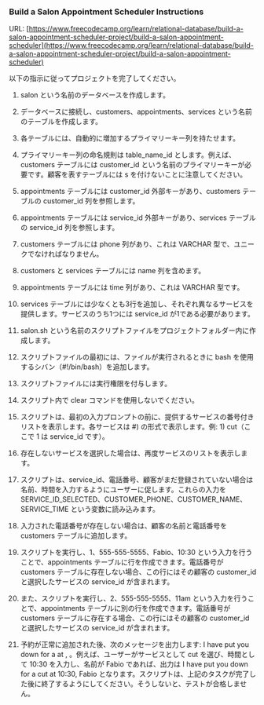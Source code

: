 ### Build a Salon Appointment Scheduler Instructions
URL: [https://www.freecodecamp.org/learn/relational-database/build-a-salon-appointment-scheduler-project/build-a-salon-appointment-scheduler](https://www.freecodecamp.org/learn/relational-database/build-a-salon-appointment-scheduler-project/build-a-salon-appointment-scheduler)  


以下の指示に従ってプロジェクトを完了してください。

1. salon という名前のデータベースを作成します。

1. データベースに接続し、customers、appointments、services という名前のテーブルを作成します。

1. 各テーブルには、自動的に増加するプライマリーキー列を持たせます。

1. プライマリーキー列の命名規則は table_name_id とします。例えば、customers テーブルには customer_id という名前のプライマリーキーが必要です。顧客を表すテーブルには s を付けないことに注意してください。

1. appointments テーブルには customer_id 外部キーがあり、customers テーブルの customer_id 列を参照します。

1. appointments テーブルには service_id 外部キーがあり、services テーブルの service_id 列を参照します。

1. customers テーブルには phone 列があり、これは VARCHAR 型で、ユニークでなければなりません。

1. customers と services テーブルには name 列を含めます。

1. appointments テーブルには time 列があり、これは VARCHAR 型です。

1. services テーブルには少なくとも3行を追加し、それぞれ異なるサービスを提供します。サービスのうち1つには service_id が1である必要があります。

1. salon.sh という名前のスクリプトファイルをプロジェクトフォルダー内に作成します。

1. スクリプトファイルの最初には、ファイルが実行されるときに bash を使用するシバン（#!/bin/bash）を追加します。

1. スクリプトファイルには実行権限を付与します。

1. スクリプト内で clear コマンドを使用しないでください。

1. スクリプトは、最初の入力プロンプトの前に、提供するサービスの番号付きリストを表示します。各サービスは #) <service> の形式で表示します。例: 1) cut（ここで 1 は service_id です）。

1. 存在しないサービスを選択した場合は、再度サービスのリストを表示します。

1. スクリプトは、service_id、電話番号、顧客がまだ登録されていない場合は名前、時間を入力するようにユーザーに促します。これらの入力を SERVICE_ID_SELECTED、CUSTOMER_PHONE、CUSTOMER_NAME、SERVICE_TIME という変数に読み込みます。

1. 入力された電話番号が存在しない場合は、顧客の名前と電話番号を customers テーブルに追加します。

1. スクリプトを実行し、1、555-555-5555、Fabio、10:30 という入力を行うことで、appointments テーブルに行を作成できます。電話番号が customers テーブルに存在しない場合、この行にはその顧客の customer_id と選択したサービスの service_id が含まれます。

1. また、スクリプトを実行し、2、555-555-5555、11am という入力を行うことで、appointments テーブルに別の行を作成できます。電話番号が customers テーブルに存在する場合、この行にはその顧客の customer_id と選択したサービスの service_id が含まれます。

1. 予約が正常に追加された後、次のメッセージを出力します: I have put you down for a <service> at <time>, <name>。例えば、ユーザーがサービスとして cut を選び、時間として 10:30 を入力し、名前が Fabio であれば、出力は I have put you down for a cut at 10:30, Fabio となります。スクリプトは、上記のタスクが完了した後に終了するようにしてください。そうしないと、テストが合格しません。
